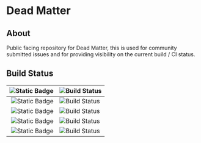 # Dead Matter

## About
Public facing repository for Dead Matter, this is used for community submitted issues and for providing visibility on the current build / CI status.

## Build Status
| ![Static Badge](https://img.shields.io/badge/CI-Editor-blue) | ![Build Status](https://qidev.teamcity.com/app/rest/builds/buildType:(id:Deadmatter_CiEditor)/statusIcon) |
| --------------: | :---------------------------------------------- |
| ![Static Badge](https://img.shields.io/badge/CI-Client-blue) | ![Build Status](https://qidev.teamcity.com/app/rest/builds/buildType:(id:Deadmatter_CliClient)/statusIcon) |
| ![Static Badge](https://img.shields.io/badge/CI-Server-FFA500) | ![Build Status](https://qidev.teamcity.com/app/rest/builds/buildType:(id:Deadmatter_CiServer)/statusIcon) |
| ![Static Badge](https://img.shields.io/badge/Steam-Client-blue) | ![Build Status](https://qidev.teamcity.com/app/rest/builds/buildType:(id:Deadmatter_SteamAutomaticNightlyClient)/statusIcon) |
| ![Static Badge](https://img.shields.io/badge/Steam-Server-FFA500) | ![Build Status](https://qidev.teamcity.com/app/rest/builds/buildType:(id:Deadmatter_SteamDedicatedServerBuild)/statusIcon) |
